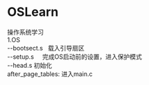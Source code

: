 # OSLearn
操作系统学习<br/>
1.OS<br/>
--bootsect.s  	载入引导扇区<br/>
--setup.s     	完成OS启动前的设置，进入保护模式<br/>
--head.s		初始化<br/>
	after_page_tables: 进入main.c<br/>

